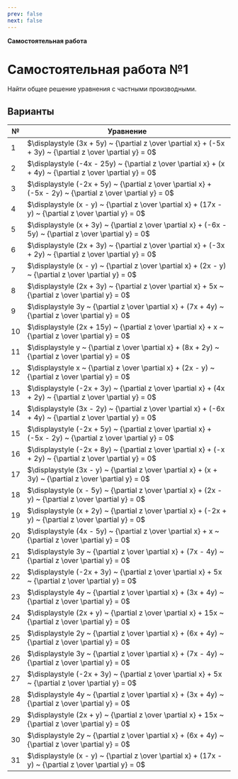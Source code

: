 ```yaml
---
prev: false
next: false
---
```


<script setup>
import { VPButton } from 'vitepress/theme';
</script>

**Самостоятельная работа**

# Самостоятельная работа №1

Найти общее решение уравнения с частными производными.

<a href="/media/files/kp1_PDE1_R.pdf" target="_blank"><VPButton text="Скачать PDF" theme="alt" style="padding: 0 12px; line-height: 2; float: right; transform: translateY(3.55rem)" /></a>
## Варианты

| № | Уравнение |
|-|-|
| 1 | $\displaystyle (3x + 5y) ~ {\partial z \over \partial x} + (-5x + 3y) ~ {\partial z \over \partial y} = 0$ |
| 2 | $\displaystyle (-4x - 25y) ~ {\partial z \over \partial x} + (x + 4y) ~ {\partial z \over \partial y} = 0$ |
| 3 | $\displaystyle (-2x + 5y) ~ {\partial z \over \partial x} + (-5x - 2y) ~ {\partial z \over \partial y} = 0$ |
| 4 | $\displaystyle (x - y) ~ {\partial z \over \partial x} + (17x - y) ~ {\partial z \over \partial y} = 0$ |
| 5 | $\displaystyle (x + 3y) ~ {\partial z \over \partial x} + (-6x - 5y) ~ {\partial z \over \partial y} = 0$ |
| 6 | $\displaystyle (2x + 3y) ~ {\partial z \over \partial x} + (-3x + 2y) ~ {\partial z \over \partial y} = 0$ |
| 7 | $\displaystyle (x - y) ~ {\partial z \over \partial x} + (2x - y) ~ {\partial z \over \partial y} = 0$ |
| 8 | $\displaystyle (2x + 3y) ~ {\partial z \over \partial x} + 5x ~ {\partial z \over \partial y} = 0$ |
| 9 | $\displaystyle 3y ~ {\partial z \over \partial x} + (7x + 4y) ~ {\partial z \over \partial y} = 0$ |
| 10 | $\displaystyle (2x + 15y) ~ {\partial z \over \partial x} + x ~ {\partial z \over \partial y} = 0$ |
| 11 | $\displaystyle y ~ {\partial z \over \partial x} + (8x + 2y) ~ {\partial z \over \partial y} = 0$ |
| 12 | $\displaystyle x ~ {\partial z \over \partial x} + (2x - y) ~ {\partial z \over \partial y} = 0$ |
| 13 | $\displaystyle (-2x + 3y) ~ {\partial z \over \partial x} + (4x + 2y) ~ {\partial z \over \partial y} = 0$ |
| 14 | $\displaystyle (3x - 2y) ~ {\partial z \over \partial x} + (-6x + 4y) ~ {\partial z \over \partial y} = 0$ |
| 15 | $\displaystyle (-2x + 5y) ~ {\partial z \over \partial x} + (-5x - 2y) ~ {\partial z \over \partial y} = 0$ |
| 16 | $\displaystyle (-2x + 8y) ~ {\partial z \over \partial x} + (-x + 2y) ~ {\partial z \over \partial y} = 0$ |
| 17 | $\displaystyle (3x - y) ~ {\partial z \over \partial x} + (x + 3y) ~ {\partial z \over \partial y} = 0$ |
| 18 | $\displaystyle (x - 5y) ~ {\partial z \over \partial x} + (2x - y) ~ {\partial z \over \partial y} = 0$ |
| 19 | $\displaystyle (x + 2y) ~ {\partial z \over \partial x} + (-2x + y) ~ {\partial z \over \partial y} = 0$ |
| 20 | $\displaystyle (4x - 5y) ~ {\partial z \over \partial x} + x ~ {\partial z \over \partial y} = 0$ |
| 21 | $\displaystyle 3y ~ {\partial z \over \partial x} + (7x - 4y) ~ {\partial z \over \partial y} = 0$ |
| 22 | $\displaystyle (-2x + 3y) ~ {\partial z \over \partial x} + 5x ~ {\partial z \over \partial y} = 0$ |
| 23 | $\displaystyle 4y ~ {\partial z \over \partial x} + (3x + 4y) ~ {\partial z \over \partial y} = 0$ |
| 24 | $\displaystyle (2x + y) ~ {\partial z \over \partial x} + 15x ~ {\partial z \over \partial y} = 0$ |
| 25 | $\displaystyle 2y ~ {\partial z \over \partial x} + (6x + 4y) ~ {\partial z \over \partial y} = 0$ |
| 26 | $\displaystyle 3y ~ {\partial z \over \partial x} + (7x - 4y) ~ {\partial z \over \partial y} = 0$ |
| 27 | $\displaystyle (-2x + 3y) ~ {\partial z \over \partial x} + 5x ~ {\partial z \over \partial y} = 0$ |
| 28 | $\displaystyle 4y ~ {\partial z \over \partial x} + (3x + 4y) ~ {\partial z \over \partial y} = 0$ |
| 29 | $\displaystyle (2x + y) ~ {\partial z \over \partial x} + 15x ~ {\partial z \over \partial y} = 0$ |
| 30 | $\displaystyle 2y ~ {\partial z \over \partial x} + (6x + 4y) ~ {\partial z \over \partial y} = 0$ |
| 31 | $\displaystyle (x - y) ~ {\partial z \over \partial x} + (17x - y) ~ {\partial z \over \partial y} = 0$ |
